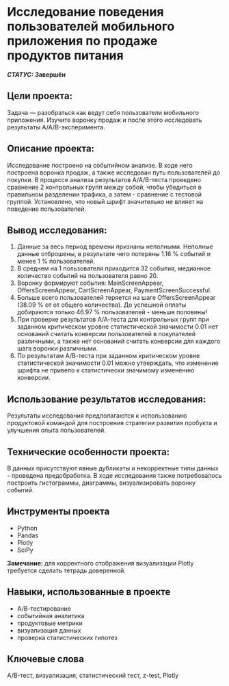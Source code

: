 # Исследование поведения пользователей мобильного приложения по продаже продуктов питания


***СТАТУС:*** **Завершён**


## Цели проекта:

Задача — разобраться как ведут себя пользователи мобильного приложения. Изучите воронку продаж и после этого исследовать результаты A/A/B-эксперимента.

## Описание проекта:

Исследование построено на событийном анализе. В ходе него построена воронка продаж, а также исследован путь пользователей до покупки. В процессе анализа результатов A/A/B-теста проведено сравнение 2 контрольных групп между собой, чтобы убедиться в правильном разделении трафика, а затем - сравнение с тестовой группой. Установлено, что новый шрифт значительно не влияет на поведение пользователей.


## Вывод исследования:

1. Данные за весь период времени признаны неполными. Неполные данные отброшены, в результате чего потеряны 1.16 % событий и менее 1 % пользователей.
2. В среднем на 1 пользователя приходится 32 события, медианное количество событий на пользователя равно 20.
3. Воронку формируют события: MainScreenAppear, OffersScreenAppear, CartScreenAppear, PaymentScreenSuccessful.
4. Больше всего пользователей теряется на шаге OffersScreenAppear (38.09 % от от общего количества). До успешной оплаты добираются только 46.97 % пользователей - меньше половины!
5. При проверке результатов А/А-теста для контрольных групп при заданном критическом уровне статистической значимости 0.01 нет оснований считать конверсии пользователей в покупателей различными, а также нет оснований считать конверсии для каждого шага воронки различными.
6. По результатам А/В-теста при заданном критическом уровне статистической значимости 0.01 можно утверждать, что изменение шрифта не привело к статистически значимому изменению конверсии.


## Использование результатов исследования:

Результаты исследования предполагаются к использованию продуктовой командой для построения стратегии развития пробукта и улучшения опыта пользователей.


## Технические особенности проекта:

В данных присутствуют явные дубликаты и некорректные типы данных - проведена предобработка.
В ходе исследования также потребовалось построить гистограммы, диаграммы, визуализировать воронку событий.


## Инструменты проекта

- Python
- Pandas
- Plotly 
- SciPy

**Замечание:** для корректного отображения визуализации Plotly требуется сделать тетрадь доверенной.


## Навыки, использованные в проекте

- А/В-тестирование
- событийная аналитика 
- продуктовые метрики
- визуализация данных
- проверка статистических гипотез


## Ключевые слова

A/B-тест, визуализация, статистический тест, z-test, Plotly
